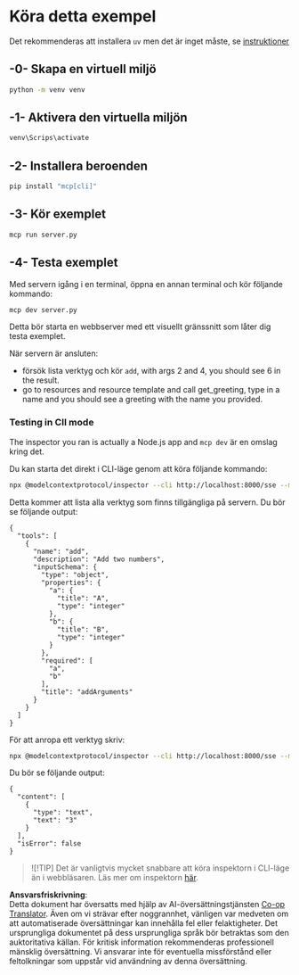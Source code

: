 <!--
CO_OP_TRANSLATOR_METADATA:
{
  "original_hash": "d700e180ce74b2675ce51a567a36c9e4",
  "translation_date": "2025-05-17T12:03:22+00:00",
  "source_file": "03-GettingStarted/05-sse-server/solution/python/README.md",
  "language_code": "sv"
}
-->
# Köra detta exempel

Det rekommenderas att installera `uv` men det är inget måste, se [instruktioner](https://docs.astral.sh/uv/#highlights)

## -0- Skapa en virtuell miljö

```bash
python -m venv venv
```

## -1- Aktivera den virtuella miljön

```bash
venv\Scrips\activate
```

## -2- Installera beroenden

```bash
pip install "mcp[cli]"
```

## -3- Kör exemplet

```bash
mcp run server.py
```

## -4- Testa exemplet

Med servern igång i en terminal, öppna en annan terminal och kör följande kommando:

```bash
mcp dev server.py
```

Detta bör starta en webbserver med ett visuellt gränssnitt som låter dig testa exemplet.

När servern är ansluten:

- försök lista verktyg och kör `add`, with args 2 and 4, you should see 6 in the result.
- go to resources and resource template and call get_greeting, type in a name and you should see a greeting with the name you provided.

### Testing in ClI mode

The inspector you ran is actually a Node.js app and `mcp dev` är en omslag kring det.

Du kan starta det direkt i CLI-läge genom att köra följande kommando:

```bash
npx @modelcontextprotocol/inspector --cli http://localhost:8000/sse --method tools/list
```

Detta kommer att lista alla verktyg som finns tillgängliga på servern. Du bör se följande output:

```text
{
  "tools": [
    {
      "name": "add",
      "description": "Add two numbers",
      "inputSchema": {
        "type": "object",
        "properties": {
          "a": {
            "title": "A",
            "type": "integer"
          },
          "b": {
            "title": "B",
            "type": "integer"
          }
        },
        "required": [
          "a",
          "b"
        ],
        "title": "addArguments"
      }
    }
  ]
}
```

För att anropa ett verktyg skriv:

```bash
npx @modelcontextprotocol/inspector --cli http://localhost:8000/sse --method tools/call --tool-name add --tool-arg a=1 --tool-arg b=2
```

Du bör se följande output:

```text
{
  "content": [
    {
      "type": "text",
      "text": "3"
    }
  ],
  "isError": false
}
```

> ![!TIP]
> Det är vanligtvis mycket snabbare att köra inspektorn i CLI-läge än i webbläsaren.
> Läs mer om inspektorn [här](https://github.com/modelcontextprotocol/inspector).

**Ansvarsfriskrivning**:  
Detta dokument har översatts med hjälp av AI-översättningstjänsten [Co-op Translator](https://github.com/Azure/co-op-translator). Även om vi strävar efter noggrannhet, vänligen var medveten om att automatiserade översättningar kan innehålla fel eller felaktigheter. Det ursprungliga dokumentet på dess ursprungliga språk bör betraktas som den auktoritativa källan. För kritisk information rekommenderas professionell mänsklig översättning. Vi ansvarar inte för eventuella missförstånd eller feltolkningar som uppstår vid användning av denna översättning.